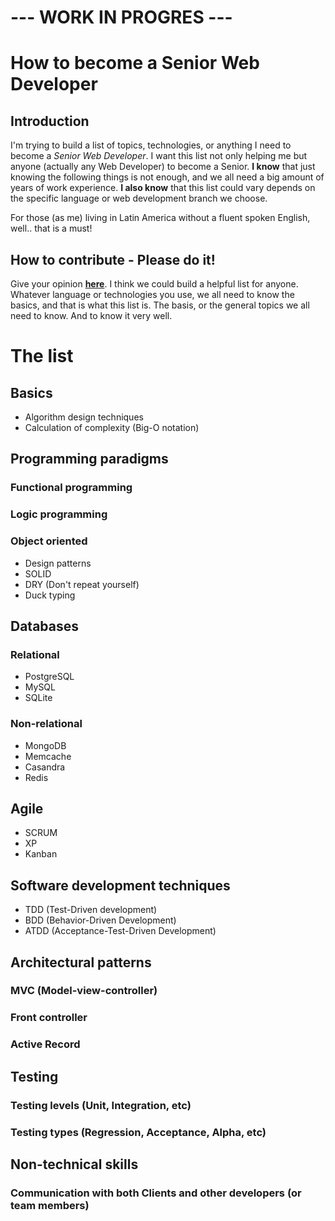 # --- WORK IN PROGRES ---

# How to become a Senior Web Developer

## Introduction

I'm trying to build a list of topics, technologies, or anything I need to become a *Senior Web Developer*. I want this list not only helping me but anyone (actually any Web Developer) to become a Senior. **I know** that just knowing the following things is not enough, and we all need a big amount of years of work experience. **I also know** that this list could vary depends on the specific language or web development branch we choose.

For those (as me) living in Latin America without a fluent spoken English, well.. that is a must!

## How to contribute - Please do it!

Give your opinion [**here**](https://github.com/abelosorio/how-to-become-a-senior-web-developer/issues/1). I think we could build a helpful list for anyone. Whatever language or technologies you use, we all need to know the basics, and that is what this list is. The basis, or the general topics we all need to know. And to know it very well.

# The list

## Basics

  * Algorithm design techniques
  * Calculation of complexity (Big-O notation)

## Programming paradigms

### Functional programming

### Logic programming

### Object oriented

  * Design patterns
  * SOLID
  * DRY (Don't repeat yourself)
  * Duck typing

## Databases

### Relational

  * PostgreSQL
  * MySQL
  * SQLite

### Non-relational

  * MongoDB
  * Memcache
  * Casandra
  * Redis
  
## Agile

  * SCRUM
  * XP
  * Kanban

## Software development techniques

  * TDD (Test-Driven development)
  * BDD (Behavior-Driven Development)
  * ATDD (Acceptance-Test-Driven Development)

## Architectural patterns

### MVC (Model-view-controller)

### Front controller

### Active Record

## Testing

### Testing levels (Unit, Integration, etc)
### Testing types (Regression, Acceptance, Alpha, etc)

## Non-technical skills

### Communication with both Clients and other developers (or team members)
